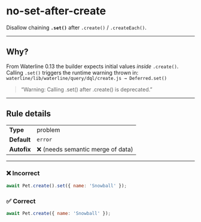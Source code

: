# no-set-after-create

Disallow chaining **`.set()`** after `.create()` / `.createEach()`.

---

## Why?

From Waterline 0.13 the builder expects initial values _inside_ `.create()`. Calling `.set()` triggers the runtime warning thrown in: `waterline/lib/waterline/query/dql/create.js → Deferred.set()`

> “Warning: Calling .set() after .create() is deprecated.”

---

## Rule details

|             |                                   |
| ----------- | --------------------------------- |
| **Type**    | problem                           |
| **Default** | `error`                           |
| **Autofix** | ❌ (needs semantic merge of data) |

---

### ❌ Incorrect

```js
await Pet.create().set({ name: 'Snowball' });
```

### ✅ Correct

```js
await Pet.create({ name: 'Snowball' });
```

